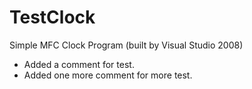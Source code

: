 # TestClock
Simple MFC Clock Program (built by Visual Studio 2008)

- Added a comment for test.
- Added one more comment for more test.